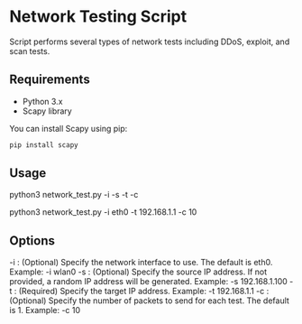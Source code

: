 # Network Testing Script

Script performs several types of network tests including DDoS, exploit, and scan tests.

## Requirements

- Python 3.x
- Scapy library

You can install Scapy using pip:
```sh
pip install scapy
```
## Usage

python3 network_test.py -i <iface> -s <src> -t <target> -c <count>

python3 network_test.py -i eth0 -t 192.168.1.1 -c 10


## Options
-i <iface>: (Optional) Specify the network interface to use. The default is eth0.
Example: -i wlan0
-s <src>: (Optional) Specify the source IP address. If not provided, a random IP address will be generated.
Example: -s 192.168.1.100
-t <target>: (Required) Specify the target IP address.
Example: -t 192.168.1.1
-c <count>: (Optional) Specify the number of packets to send for each test. The default is 1.
Example: -c 10
